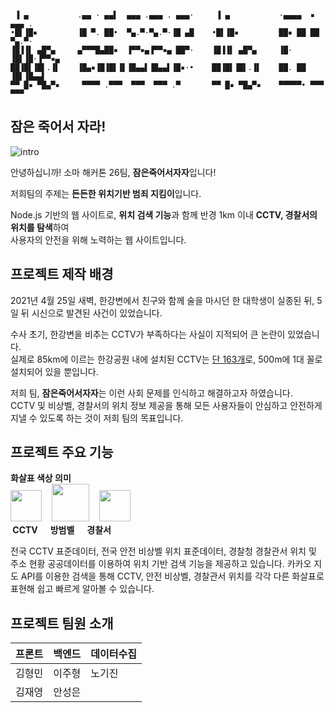 ```

 ▐ ▄           .▄▄ · ▄▄▌  ▄▄▄ .▄▄▄ . ▄▄▄·     ▐ ▄           ·▄▄▄▄  ▪  ▄▄▄ .
•█▌▐█▪         ▐█ ▀. ██•  ▀▄.▀·▀▄.▀·▐█ ▄█    •█▌▐█▪         ██▪ ██ ██ ▀▄.▀·
▐█▐▐▌ ▄█▀▄     ▄▀▀▀█▄██▪  ▐▀▀▪▄▐▀▀▪▄ ██▀·    ▐█▐▐▌ ▄█▀▄     ▐█· ▐█▌▐█·▐▀▀▪▄
██▐█▌▐█▌.▐▌    ▐█▄▪▐█▐█▌▐▌▐█▄▄▌▐█▄▄▌▐█▪·•    ██▐█▌▐█▌.▐▌    ██. ██ ▐█▌▐█▄▄▌
▀▀ █▪ ▀█▄▀▪     ▀▀▀▀ .▀▀▀  ▀▀▀  ▀▀▀ .▀       ▀▀ █▪ ▀█▄▀▪    ▀▀▀▀▀• ▀▀▀ ▀▀▀ 

```

## 잠은 죽어서 자라!
![intro](https://user-images.githubusercontent.com/76547337/118185556-a22e8e00-b477-11eb-9b09-a1ce789d628f.png)

안녕하십니까! 소마 해커톤 26팀, **잠은죽어서자자**입니다!

저희팀의 주제는 **든든한 위치기반 범죄 지킴이**입니다.

Node.js 기반의 웹 사이트로,
**위치 검색 기능**과 함께 반경 1km 이내 **CCTV, 경찰서의 위치를 탐색**하여   
사용자의 안전을 위해 노력하는 웹 사이트입니다.

## 프로젝트 제작 배경

2021년 4월 25일 새벽, 한강변에서 친구와 함께 술을 마시던 한 대학생이 실종된 뒤, 5일 뒤 시신으로 발견된 사건이 있었습니다.   

수사 초기, 한강변을 비추는 CCTV가 부족하다는 사실이 지적되어 큰 논란이 있었습니다.   
실제로 85km에 이르는 한강공원 내에 설치된 CCTV는 [단 163개](http://www.ichannela.com/news/main/news_detailPage.do?publishId=000000248628)로, 500m에 1대 꼴로 설치되어 있을 뿐입니다.   

저희 팀, **잠은죽어서자자**는 이런 사회 문제를 인식하고 해결하고자 하였습니다.   
CCTV 및 비상벨, 경찰서의 위치 정보 제공을 통해 모든 사용자들이 안심하고 안전하게 지낼 수 있도록 하는 것이 저희 팀의 목표입니다.


## 프로젝트 주요 기능   

**화살표 색상 의미**      
<img src="https://user-images.githubusercontent.com/76547337/118187614-2550e380-b47a-11eb-8163-cc538c5dc965.png" width="50">&nbsp;&nbsp;&nbsp;
<img src="https://user-images.githubusercontent.com/76547337/118187761-5d582680-b47a-11eb-8f29-623d0b458674.png" width="60">&nbsp;&nbsp;&nbsp;
<img src="https://user-images.githubusercontent.com/76547337/118188071-d22b6080-b47a-11eb-9ecd-71e2abe13d6e.png" width="50">&nbsp;&nbsp;&nbsp;     
**&nbsp;CCTV&nbsp;&nbsp;&nbsp;&nbsp;&nbsp;&nbsp;방범벨&nbsp;&nbsp;&nbsp;&nbsp;&nbsp;&nbsp;경찰서**     

전국 CCTV 표준데이터, 전국 안전 비상벨 위치 표준데이터, 경찰청 경찰관서 위치 및 주소 현황 공공데이터를 이용하여 위치 기반 검색 기능을 제공하고 있습니다.
카카오 지도 API를 이용한 검색을 통해 CCTV, 안전 비상벨, 경찰관서 위치를 각각 다른 화살표로 표현해 쉽고 빠르게 알아볼 수 있습니다.

## 프로젝트 팀원 소개
|프론트|백엔드|데이터수집|
|------|---|---|
|김형민|이주형|노기진|
|김재영|안성은||
